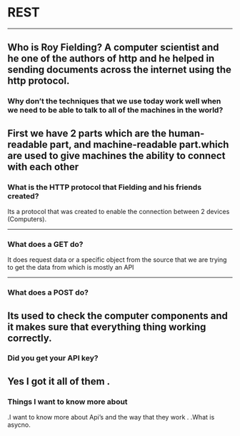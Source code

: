 # REST
---
Who is Roy Fielding?
A computer scientist and he one of the authors of http and he helped in sending documents across the internet using the http protocol.
---

### Why don’t the techniques that we use today work well when we need to be able to talk to all of the machines in the world?
First we have 2 parts which are the human-readable part, and machine-readable part.which are used to give machines the ability to connect with each other
---
###  What is the HTTP protocol that Fielding and his friends created?
Its a protocol that was created to enable the connection between 2 devices (Computers).

---
### What does a GET do?
It does request data or a specific object from the source that we are trying to get the data from which is mostly an API


---
 ### What does a POST do?
Its used to check the computer components and it makes sure that everything thing working correctly.
 ---
### Did you get your API key?
Yes I got it all of them .
---
### Things I want to know more about
.I want to know more about Api’s and the way that they work . 
.What is asycno.